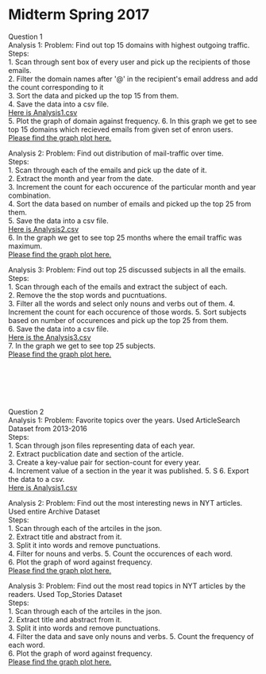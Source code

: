 # Midterm Spring 2017

Question 1</br>
Analysis 1: Problem: Find out top 15 domains with highest outgoing traffic.</br>
    Steps:</br>
    1. Scan through sent box of every user and pick up the recipients of those emails.</br>
    2. Filter the domain names after '@' in the recipient's email address and add the count corresponding to it</br>
    3. Sort the data and picked up the top 15 from them.</br>
    4. Save the data into a csv file.</br>
    [Here is Analysis1.csv](https://github.com/mahajanankit/mahajan_ankit/blob/master/midterm/Question%201/Analysis%201.csv)</br>
    5. Plot the graph of domain against frequency.
    6. In this graph we get to see top 15 domains which recieved emails from given set of enron users.</br>
    [Please find the graph plot here.](https://github.com/mahajanankit/mahajan_ankit/blob/master/midterm/Question%201/Analysis%201.jpg)</br>

Analysis 2: Problem: Find out distribution of mail-traffic over time.</br>
    Steps:</br>
    1. Scan through each of the emails and pick up the date of it.</br>
    2. Extract the month and year from the date.</br>
    3. Increment the count for each occurence of the particular month and year combination. </br>
    4. Sort the data based on number of emails and picked up the top 25 from them.</br>
    5. Save the data into a csv file.</br>
    [Here is Analysis2.csv](https://github.com/mahajanankit/mahajan_ankit/blob/master/midterm/Question%201/Analysis%202.csv)</br>
    6. In the graph we get to see top 25 months where the email traffic was maximum.</br>
    [Please find the graph plot here.](https://github.com/mahajanankit/mahajan_ankit/blob/master/midterm/Question%201/Analysis%202.jpg)</br>

Analysis 3: Problem: Find out top 25 discussed subjects in all the emails.</br>
    Steps:</br>
    1. Scan through each of the emails and extract the subject of each.</br>
    2. Remove the the stop words and pucntuations.</br>
    3. Filter all the words and select only nouns and verbs out of them. 
    4. Increment the count for each occurence of those words. 
    5. Sort subjects based on number of occurences and pick up the top 25 from them.</br>
    6. Save the data into a csv file.
    </br>[Here is the Analysis3.csv](https://github.com/mahajanankit/mahajan_ankit/blob/master/midterm/Question%201/Analysis%203.csv)</br>
    7. In the graph we get to see top 25 subjects.</br>
    [Please find the graph plot here.](https://github.com/mahajanankit/mahajan_ankit/blob/master/midterm/Question%201/Analysis%203.jpg)</br></br></br></br></br></br>



Question 2</br>
Analysis 1: Problem: Favorite topics over the years. Used ArticleSearch Dataset from 2013-2016</br>
    Steps:</br>
    1. Scan through json files representing data of each year.</br>
    2. Extract pucblication date and section of the article.</br>
    3. Create a key-value pair for section-count for every year.</br>
    4. Increment value of a section in the year it was published.
    5. S
    6. Export the data to a csv.</br>
    [Here is Analysis1.csv](https://github.com/mahajanankit/mahajan_ankit/blob/master/midterm/Question%202/Analysis%201.csv)</br>
        
    
Analysis 2: Problem: Find out the most interesting news in NYT articles. Used entire Archive Dataset</br>
    Steps:</br>
    1. Scan through each of the artciles in the json.</br>
    2. Extract title and abstract from it.</br>
    3. Split it into words and remove punctuations.</br> 
    4. Filter for nouns and verbs.
    5. Count the occurences of each word.</br>
    6. Plot the graph of word against frequency.</br>
    [Please find the graph plot here.](https://github.com/mahajanankit/mahajan_ankit/blob/master/midterm/Question%202/Analysis%202.jpg)</br>

Analysis 3: Problem: Find out the most read topics in NYT articles by the readers. Used Top_Stories Dataset</br>
    Steps:</br>
    1. Scan through each of the artciles in the json.</br>
    2. Extract title and abstract from it.</br>
    3. Split it into words and remove punctuations.</br> 
    4. Filter the data and save only nouns and verbs.
    5. Count the frequency of each word.</br>
    6. Plot the graph of word against frequency.</br>
    [Please find the graph plot here.](https://github.com/mahajanankit/mahajan_ankit/blob/master/midterm/Question%202/Analysis%203.jpg)</br>
